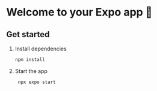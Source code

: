 # Welcome to your Expo app 👋


## Get started

1. Install dependencies

   ```bash
   npm install
   ```

2. Start the app

   ```bash
    npx expo start
   ```


